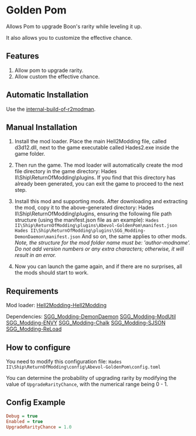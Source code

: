 # Golden Pom

Allows Pom to upgrade Boon's rarity while leveling it up.

It also allows you to customize the effective chance.

## Features

1. Allow pom to upgrade rarity.
2. Allow custom the effective chance.

## Automatic Installation

Use the [internal-build-of-r2modman].

## Manual Installation

1. Install the mod loader.
Place the main Hell2Modding file, called d3d12.dll, next to the game executable called Hades2.exe inside the game folder.

2. Then run the game.
The mod loader will automatically create the mod file directory in the game directory: Hades II\Ship\ReturnOfModding\plugins.
If you find that this directory has already been generated, you can exit the game to proceed to the next step.

3. Install this mod and supporting mods.
After downloading and extracting the mod, copy it to the above-generated directory: Hades II\Ship\ReturnOfModding\plugins, ensuring the following file path structure (using the manifest.json file as an example):
`Hades II\Ship\ReturnOfModding\plugins\Abevol-GoldenPom\manifest.json`
`Hades II\Ship\ReturnOfModding\plugins\SGG_Modding-DemonDaemon\manifest.json`
And so on, the same applies to other mods.
*Note, the structure for the mod folder name must be: 'author-modname'. Do not add version numbers or any extra characters; otherwise, it will result in an error.*

4. Now you can launch the game again, and if there are no surprises, all the mods should start to work.

## Requirements

Mod loader:
[Hell2Modding-Hell2Modding]

Dependencies:
[SGG_Modding-DemonDaemon]
[SGG_Modding-ModUtil]
[SGG_Modding-ENVY]
[SGG_Modding-Chalk]
[SGG_Modding-SJSON]
[SGG_Modding-ReLoad]

## How to configure

You need to modify this configuration file:
`Hades II\Ship\ReturnOfModding\config\Abevol-GoldenPom\config.toml`

You can determine the probability of upgrading rarity by modifying the value of `UpgradeRarityChance`, with the numerical range being 0 - 1.

## Config Example

```ini
Debug = true
Enabled = true
UpgradeRarityChance = 1.0
```

[internal-build-of-r2modman]: https://github.com/xiaoxiao921/r2modmanPlus/releases/
[Hell2Modding-Hell2Modding]: https://thunderstore.io/c/hades-ii/p/Hell2Modding/Hell2Modding/
[SGG_Modding-DemonDaemon]: https://thunderstore.io/c/hades-ii/p/SGG_Modding/DemonDaemon/
[SGG_Modding-ModUtil]: https://thunderstore.io/c/hades-ii/p/SGG_Modding/ModUtil/
[SGG_Modding-ENVY]: https://thunderstore.io/c/hades-ii/p/SGG_Modding/ENVY/
[SGG_Modding-Chalk]: https://thunderstore.io/c/hades-ii/p/SGG_Modding/Chalk/
[SGG_Modding-SJSON]: https://thunderstore.io/c/hades-ii/p/SGG_Modding/SJSON/
[SGG_Modding-ReLoad]: https://thunderstore.io/c/hades-ii/p/SGG_Modding/ReLoad/
